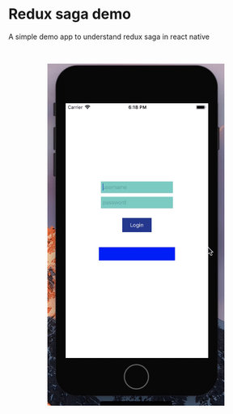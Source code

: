 # Redux saga demo
A simple demo app to understand redux saga in react native

<br/>

<p align="center">
  <img src="https://github.com/amitrai98/Login_Demo_Saga/blob/master/saga_demo.gif?raw=true" width="350"/>
</p>
